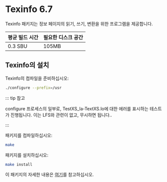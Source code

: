 # Texinfo 6.7

Texinfo 패키지는 정보 페이지의 읽기, 쓰기, 변환을 위한 프로그램을 제공합니다.

| 평균 빌드 시간 | 필요한 디스크 공간 |
| --- | --- |
| 0.3 SBU | 105MB |

## Texinfo의 설치

Texinfo의 컴파일을 준비하십시오:

```sh
./configure --prefix=/usr
```

::: tip 참고

configure 프로세스의 일부로, TestXS_la-TextXS.lo에 대한 에러를 표시하는 테스트가 진행됩니다. 이는 LFS와 관련이 없고, 무시하면 됩니다..

:::

패키지를 컴파일하십시오:

```sh
make
```

패키지를 설치하십시오:

```sh
make install
```

이 패키지의 자세한 내용은 [여기](/8/68.html)를 참고하십시오.
